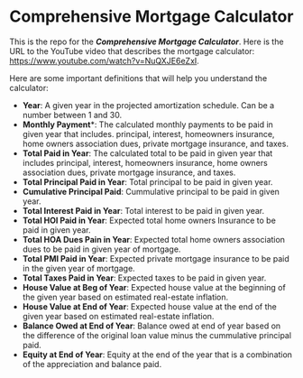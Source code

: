 # Comprehensive Mortgage Calculator

This is the repo for the ***Comprehensive Mortgage Calculator***. Here is the URL to the YouTube video that describes the mortgage calculator:  https://www.youtube.com/watch?v=NuQXJE6eZxI.

Here are some important definitions that will help you understand the calculator:

- **Year**: A given year in the projected amortization schedule. Can be a number between 1 and 30. 
- **Monthly Payment***: The calculated monthly payments to be paid in given year that includes. principal, interest, homeowners insurance, home owners association dues, private mortgage insurance, and taxes.
- **Total Paid in Year**:  The calculated total to be paid in given year that includes principal, interest, homeowners insurance, home owners association dues, private mortgage insurance, and taxes.
- **Total Principal Paid in Year**:  Total principal to be paid in given year.
- **Cumulative Principal Paid**:  Cummulative principal to be paid in given year.
- **Total Interest Paid in Year**:  Total interest to be paid in given year.
- **Total HOI Paid in Year**:  Expected total home owners Insurance to be paid in given year.
- **Total HOA Dues Pain in Year**:  Expected total home owners association dues to be paid in given year of mortgage.
- **Total PMI Paid in Year**:  Expected private mortgage insurance to be paid in the given year of mortgage.
- **Total Taxes Paid in Year**:  Expected taxes to be paid in given year.
- **House Value at Beg of Year**:  Expected house value at the beginning of the given year based on estimated real-estate inflation.
- **House Value at End of Year**:  Expected house value at the end of the given year based on estimated real-estate inflation.
- **Balance Owed at End of Year**:  Balance owed at end of year based on the difference of the original loan value minus the cummulative principal paid.
- **Equity at End of Year**:  Equity at the end of the year that is a combination of the appreciation and balance paid.
